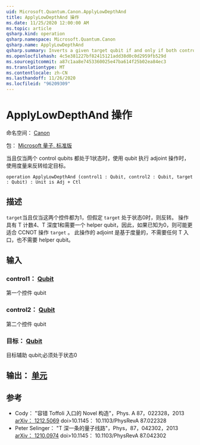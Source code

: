 ```yaml
---
uid: Microsoft.Quantum.Canon.ApplyLowDepthAnd
title: ApplyLowDepthAnd 操作
ms.date: 11/25/2020 12:00:00 AM
ms.topic: article
qsharp.kind: operation
qsharp.namespace: Microsoft.Quantum.Canon
qsharp.name: ApplyLowDepthAnd
qsharp.summary: Inverts a given target qubit if and only if both control qubits are in the 1 state, with T-depth 1, using measurement to perform the adjoint operation.
ms.openlocfilehash: 4c5e381227bf82415121add38d0c0d2959fb529d
ms.sourcegitcommit: a87c1aa8e7453360025e47ba614f25b02ea84ec3
ms.translationtype: MT
ms.contentlocale: zh-CN
ms.lasthandoff: 11/26/2020
ms.locfileid: "96209309"
---
```

# <a name="applylowdepthand-operation"></a>ApplyLowDepthAnd 操作

命名空间： [Canon](xref:Microsoft.Quantum.Canon)

包： [Microsoft 量子. 标准版](https://nuget.org/packages/Microsoft.Quantum.Standard)


当且仅当两个 control qubits 都处于1状态时，使用 qubit 执行 adjoint 操作时，使用度量来反转给定目标。

```qsharp
operation ApplyLowDepthAnd (control1 : Qubit, control2 : Qubit, target : Qubit) : Unit is Adj + Ctl
```


## <a name="description"></a>描述

`target`当且仅当这两个控件都为1，但假定 `target` 处于状态0时，则反转。  操作具有 T 计数4、T 深度1和需要一个 helper qubit，因此，如果已知为0，则可能更适合 CCNOT 操作 `target` 。  此操作的 adjoint 是基于度量的，不需要任何 T 入口，也不需要 helper qubit。

## <a name="input"></a>输入

### <a name="control1--qubit"></a>control1： [Qubit](xref:microsoft.quantum.lang-ref.qubit)

第一个控件 qubit


### <a name="control2--qubit"></a>control2： [Qubit](xref:microsoft.quantum.lang-ref.qubit)

第二个控件 qubit


### <a name="target--qubit"></a>目标： [Qubit](xref:microsoft.quantum.lang-ref.qubit)

目标辅助 qubit;必须处于状态0



## <a name="output--unit"></a>输出： [单元](xref:microsoft.quantum.lang-ref.unit)



## <a name="references"></a>参考

- Cody： "容错 Toffoli 入口的 Novel 构造"，Phys. A 87，022328，2013 [arXiv： 1212.5069](https://arxiv.org/abs/1212.5069) doi>10.1145： 10.1103/PhysRevA 87.022328
- Peter Selinger： "T 深一条的量子线路"，Phys，87，042302，2013 [arXiv： 1210.0974](https://arxiv.org/abs/1210.0974) doi>10.1145： 10.1103/PhysRevA 87.042302